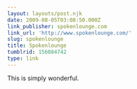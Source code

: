 ```yaml
---
layout: layouts/post.njk
date: 2009-08-05T03:08:50.000Z
link_publisher: spokenlounge.com
link_url: 'http://www.spokenlounge.com/'
slug: spokenlounge
title: Spokenlounge
tumblrid: 156084742
type: link
---
```

<p>This is simply wonderful.</p>
